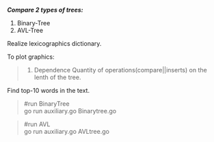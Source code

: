 ***Сompare 2 types of trees:***


1) Binary-Tree
2) AVL-Tree

Realize lexicographics dictionary.

To plot graphics:

> 1. Dependence Quantity of operations(compare||inserts) on the lenth of the tree.

Find top-10 words in the text.

> #run BinaryTree  
> go run auxiliary.go Binarytree.go

> #run AVL  
> go run auxiliary.go AVLtree.go

